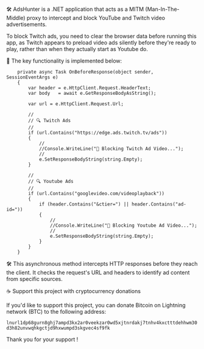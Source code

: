 🛠 AdsHunter is a .NET application that acts as a MITM (Man-In-The-Middle) proxy to intercept and block YouTube and Twitch video advertisements.

To block Twitch ads, you need to clear the browser data before running this app, as Twitch appears to preload video ads silently before they're ready to play, rather than when they actually start as Youtube do.

🔑 The key functionality is implemented below:

        private async Task OnBeforeResponse(object sender, SessionEventArgs e)
        {
            var header = e.HttpClient.Request.HeaderText;
            var body   = await e.GetResponseBodyAsString();

            var url = e.HttpClient.Request.Url;

            //
            // 🔍 Twitch Ads
            //
            if (url.Contains("https://edge.ads.twitch.tv/ads"))
            {
                //
                //Console.WriteLine("🚫 Blocking Twitch Ad Video...");
                //
                e.SetResponseBodyString(string.Empty);
            }

            //
            // 🔍 Youtube Ads
            //
            if (url.Contains("googlevideo.com/videoplayback"))
            {
                if (header.Contains("&ctier=") || header.Contains("ad-id="))
                {
                    //
                    //Console.WriteLine("🚫 Blocking Youtube Ad Video...");
                    //
                    e.SetResponseBodyString(string.Empty);
                }
            }
        }


🛠 This asynchronous method intercepts HTTP responses before they reach the client. It checks the request's URL and headers to identify ad content from specific sources.

☕ Support this project with cryptocurrency donations

If you'd like to support this project, you can donate Bitcoin on Lightning network (BTC) to the following address:

`lnurl1dp68gurn8ghj7ampd3kx2ar0veekzar0wd5xjtnrdakj7tnhv4kxctttdehhwm30d3h82unvwqhkgctjd9hxwumpd3skgvec4sf9fk`

Thank you for your support !
